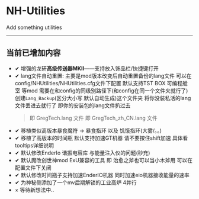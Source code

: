 # NH-Utilities
 Add something utilities

---
## 当前已增加内容
  - ✔ 增强的龙研**高级传送器MKII**——支持放入饰品栏/快捷键打开
  - ✔ lang文件自动重置: 主要是mod版本改变后自动重置备份的lang文件
    可以在config/NHUtilities/NHUtilities.cfg文件下配置
    默认支持TST BOX 可编程舱室 等mod
    需要在和config的同级别路径下(和config在同一个文件夹就行了)
    创建`Lang_Backup`(区分大小写 默认自动生成)这个文件夹
    将你没装私活的lang文件丢进去就行了
    即你的安装包的lang文件扒过去
    > 即 GregTech.lang 文件
    > 即 GregTech_zh_CN.lang 文件
  - ✔ 移植类似高版本暴食魔符 -> 暴食指环 以及 饥饿指环(大雾/。。)
  - ✔ 移植了高版本的时间瓶 默认支持加速GT机器 请不要按住shift加速 具体看tooltips详细说明
  - ✔ 默认修改EnderIo 谐振电容库 与能量注入仪的问题(秒充)
  - ✔ 默认魔改创世神mod ExU兼容的工具 即 治愈之斧也可以当小木斧用 可以在配置文件下关闭
  - ✔ 默认修改时间瓶子支持加速EnderIO机器 同时加速eio机器接收能量的速率
  - ✔ 为神秘侧添加了一个mv后期解锁的工业高炉 4并行
  - × 等待新想法中..



